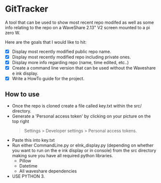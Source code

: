 # GitTracker

A tool that can be used to show most recent repo modifed as well as some info
relating to the repo on a WaveShare 2.13" V2 screen mounted to a pi zero W.

Here are the goals that I would like to hit:

- [X] Display most recently modified public repo name.
- [X] Display most recently modified repo including private ones.
- [X] Display more info regarding repo (name, time edited, etc..)
- [X] Create a command line version that can be used without the Waveshare e ink display.
- [X] Write a HowTo guide for the project.

## How to use

- Once the repo is cloned create a file called key.txt within the src/ directory.
- Generate a 'Personal access token' by clicking on your picture on the top right
    > Settings > Developer settings > Personal access tokens.
- Paste this into key.txt
- Run either CommandLine.py or eInk_display.py (depending on whether you want to
    run on the e ink display or in console) from the src directory making sure you
    have all required python libraries.
    - Pillow
    - Datetime
    - All waveshare dependencies
- USE PYTHON 3.
